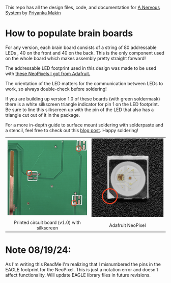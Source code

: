 This repo has all the design files, code, and documentation for [A Nervous System](https://www.priyankamakin.com/brain) by [Priyanka Makin](https://www.priyankamakin.com/)

# How to populate brain boards

For any version, each brain board consists of a string of 80 addressable LEDs , 40 on the front and 40 on the back. This is the only component used on the whole board which makes assembly pretty straight forward!

The addressable LED footprint used in this design was made to be used with [these NeoPixels I got from Adafruit.](https://www.adafruit.com/product/4957)

The orientation of the LED matters for the communication between LEDs to work, so always double-check before soldering!

If you are building up version 1.0 of these boards (with green soldermask) there is a white silkscreen triangle indicator for pin 1 on the LED footprint. Be sure to line this silkscreen up with the pin of the LED that also has a triangle cut out of it in the package.

For a more in-depth guide to surface mount soldering with solderpaste and a stencil, feel free to check out this [blog post](https://www.priyankamakin.com/blog/itp-thesis-i-this-system-is-nervous). Happy soldering!

<table class="table table-hover table-striped table-bordered">
  <tr align="center">
    <td><img src="https://github.com/makin-stuff/ITP/blob/main/Digital_Fabrication/Brain/footprint.JPG"></td>
    <td><img src="https://github.com/makin-stuff/ITP/blob/main/Digital_Fabrication/Brain/package.png"></td>
  </tr>
  <tr align="center">
    <td>Printed circuit board (v1.0) with silkscreen</td>
    <td>Adafruit NeoPixel</td>
  </tr>
</table>

# Note 08/19/24:

As I'm writing this ReadMe I'm realizing that I misnumbered the pins in the EAGLE footprint for the NeoPixel. This is just a notation error and doesn't affect functionality. Will update EAGLE library files in future revisions.

